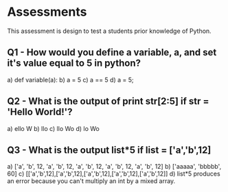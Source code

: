 # Assessments

This assessment is design to test a students prior knowledge of Python.

## Q1 - How would you define a variable, a, and set it's value equal to 5 in python?

a) def variable(a):
b) a = 5
c) a == 5
d) a = 5;


## Q2 - What is the output of print str[2:5] if str = 'Hello World!'?

a) ello W
b) llo 
c) llo Wo
d) lo Wo

## Q3 - What is the output list*5 if list = ['a','b',12]

a) ['a', 'b', 12, 'a', 'b', 12, 'a', 'b', 12, 'a', 'b', 12, 'a', 'b', 12]
b) ['aaaaa', 'bbbbb', 60]
c) [['a','b',12],['a','b',12],['a','b',12],['a','b',12],['a','b',12]]
d) list*5 produces an error because you can't multiply an int by a mixed array.
